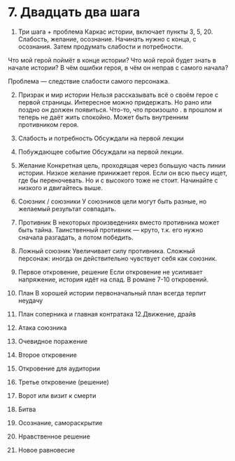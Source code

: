 # 7. Двадцать два шага

1. Три шага + проблема
Каркас истории, включает пункты 3, 5, 20. Слабость, желание, осознание. Начинать нужно с конца, с осознания. Затем продумать слабости и потребности.

Что мой герой поймёт в конце истории? Что мой герой будет знать в начале истории? В чём ошибки героя, в чём он неправ с самого начала?

Проблема — следствие слабости самого персонажа.

2. Призрак и мир истории
Нельзя рассказывать всё о своём герое с первой страницы. Интересное можно придержать. Но рано или поздно он должен появиться. Что-то, что произошло . в прошлом и теперь не даёт жить спокойно. Может быть внутренним противником героя.

3. Слабость и потребность
Обсуждали на первой лекции

4. Побуждающее событие
Обсуждали на первой лекции.

5. Желание
Конкретная цель, проходящая через большую часть линии истории. Низкое желание принижает героя. Если он всю пьесу ищет, где бы переночевать. Но и с высокого тоже не стоит. Начинайте с низкого и двигайтесь выше.

6. Союзник / союзники
У союзников цели могут быть разные, но желаемый результат совпадать.

7. Противник
В некоторых произведениях вместо противника может быть тайна.
Таинственный противник — круто, т.к. его нужно сначала разгадать, а потом победить.

8. Ложный союзник
Увеличивает силу противника. Сложный персонаж: иногда он действительно чувствует себя как союзник. 

9. Первое откровение, решение
Если откровение не усиливает напряжение, история идёт на спад. В романе 7-10 откровений.

10. План
В хорошей истории первоначальный план всегда терпит неудачу

11. План соперника и главная контратака
12.Движение, драйв
13. Атака союзника
14. Очевидное поражение
15. Второе откровение
16. Откровение для аудитории
17. Третье откровение (решение)
18. Ворот или визит к смерти
19. Битва
20. Осознание, самораскрытие
21. Нравственное решение
22. Новое равновесие
